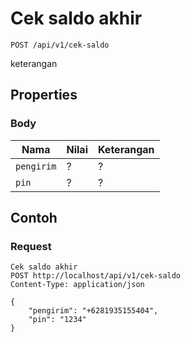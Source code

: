 # Cek saldo akhir
```http
POST /api/v1/cek-saldo
```
keterangan
## Properties
### Body
Nama  | Nilai | Keterangan
--- | --- | ---
<code>pengirim</code> | ? | ?
<code>pin</code> | ? | ?

## Contoh

### Request
```http
Cek saldo akhir
POST http://localhost/api/v1/cek-saldo
Content-Type: application/json

{
    "pengirim": "+6281935155404",
    "pin": "1234"
}
```
